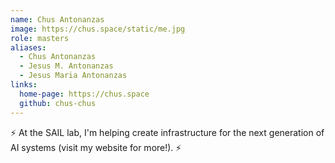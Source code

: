 ```yaml
---
name: Chus Antonanzas
image: https://chus.space/static/me.jpg
role: masters
aliases:
  - Chus Antonanzas
  - Jesus M. Antonanzas
  - Jesus Maria Antonanzas
links:
  home-page: https://chus.space
  github: chus-chus
---
```


⚡️ At the SAIL lab, I'm helping create infrastructure for the next generation of AI systems (visit my website for more!). ⚡️